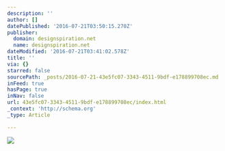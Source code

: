 ```yaml
---
description: ''
author: []
datePublished: '2016-07-21T03:50:15.270Z'
publisher:
  domain: designspiration.net
  name: designspiration.net
dateModified: '2016-07-21T03:41:02.578Z'
title: ''
via: {}
starred: false
sourcePath: _posts/2016-07-21-43e5fc07-3343-4511-9bdf-e178899708ec.md
inFeed: true
hasPage: true
inNav: false
url: 43e5fc07-3343-4511-9bdf-e178899708ec/index.html
_context: 'http://schema.org'
_type: Article

---
```

![](http://a1.dspncdn.com/media/692x/f9/53/c1/f953c10321036386b64599dadcbd5d6b.jpg)